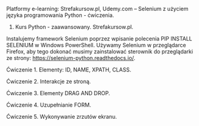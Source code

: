 Platformy e-learning: Strefakursow.pl, Udemy.com – Selenium z użyciem języka programowania Python - ćwiczenia.

1. Kurs Python - zaawansowany. Strefakursow.pl.

Instalujemy framework Selenium poprzez wpisanie polecenia PIP INSTALL SELENIUM w Windows PowerShell. 
Używamy Selenium w przeglądarce Firefox, aby tego dokonać musimy zainstalować sterownik do przeglądarki ze strony: https://selenium-python.readthedocs.io/. 

Ćwiczenie 1. Elementy: ID, NAME, XPATH, CLASS. 

Ćwiczenie 2. Interakcje ze stroną.

Ćwiczenie 3. Elementy DRAG AND DROP.

Ćwiczenie 4. Uzupełnianie FORM.

Ćwiczenie 5. Wykonywanie zrzutów ekranu.
